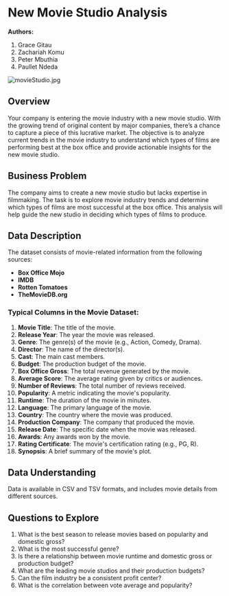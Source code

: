 # New Movie Studio Analysis

**Authors:**
1. Grace Gitau
2. Zachariah Komu
3. Peter Mbuthia
4. Paullet Ndeda

![movieStudio.jpg](attachment:movieStudio.jpg)

## Overview

Your company is entering the movie industry with a new movie studio. With the growing trend of original content by major companies, there’s a chance to capture a piece of this lucrative market. The objective is to analyze current trends in the movie industry to understand which types of films are performing best at the box office and provide actionable insights for the new movie studio.

## Business Problem

The company aims to create a new movie studio but lacks expertise in filmmaking. The task is to explore movie industry trends and determine which types of films are most successful at the box office. This analysis will help guide the new studio in deciding which types of films to produce.

## Data Description

The dataset consists of movie-related information from the following sources:

- **Box Office Mojo**
- **IMDB**
- **Rotten Tomatoes**
- **TheMovieDB.org**

### Typical Columns in the Movie Dataset:
1. **Movie Title**: The title of the movie.
2. **Release Year**: The year the movie was released.
3. **Genre**: The genre(s) of the movie (e.g., Action, Comedy, Drama).
4. **Director**: The name of the director(s).
5. **Cast**: The main cast members.
6. **Budget**: The production budget of the movie.
7. **Box Office Gross**: The total revenue generated by the movie.
8. **Average Score**: The average rating given by critics or audiences.
9. **Number of Reviews**: The total number of reviews received.
10. **Popularity**: A metric indicating the movie's popularity.
11. **Runtime**: The duration of the movie in minutes.
12. **Language**: The primary language of the movie.
13. **Country**: The country where the movie was produced.
14. **Production Company**: The company that produced the movie.
15. **Release Date**: The specific date when the movie was released.
16. **Awards**: Any awards won by the movie.
17. **Rating Certificate**: The movie's certification rating (e.g., PG, R).
18. **Synopsis**: A brief summary of the movie's plot.

## Data Understanding

Data is available in CSV and TSV formats, and includes movie details from different sources. 

## Questions to Explore

1. What is the best season to release movies based on popularity and domestic gross?
2. What is the most successful genre?
3. Is there a relationship between movie runtime and domestic gross or production budget?
4. What are the leading movie studios and their production budgets?
5. Can the film industry be a consistent profit center?
6. What is the correlation between vote average and popularity?

